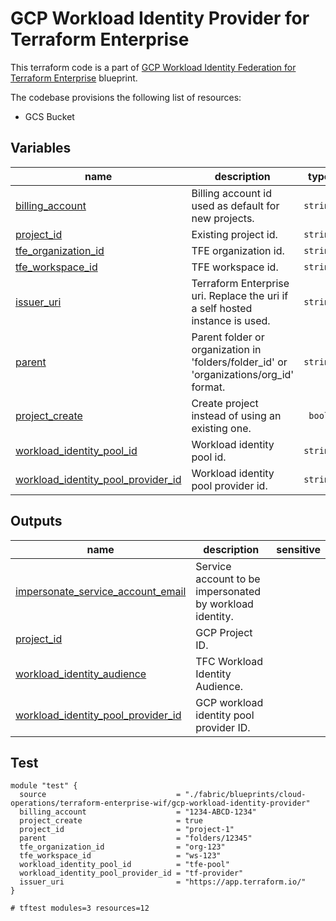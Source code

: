 # GCP Workload Identity Provider for Terraform Enterprise

This terraform code is a part of [GCP Workload Identity Federation for Terraform Enterprise](../) blueprint.

The codebase provisions the following list of resources:

- GCS Bucket
<!-- BEGIN TFDOC -->

## Variables

| name | description | type | required | default |
|---|---|:---:|:---:|:---:|
| [billing_account](variables.tf#L16) | Billing account id used as default for new projects. | <code>string</code> | ✓ |  |
| [project_id](variables.tf#L43) | Existing project id. | <code>string</code> | ✓ |  |
| [tfe_organization_id](variables.tf#L48) | TFE organization id. | <code>string</code> | ✓ |  |
| [tfe_workspace_id](variables.tf#L53) | TFE workspace id. | <code>string</code> | ✓ |  |
| [issuer_uri](variables.tf#L21) | Terraform Enterprise uri. Replace the uri if a self hosted instance is used. | <code>string</code> |  | <code>&#34;https:&#47;&#47;app.terraform.io&#47;&#34;</code> |
| [parent](variables.tf#L27) | Parent folder or organization in 'folders/folder_id' or 'organizations/org_id' format. | <code>string</code> |  | <code>null</code> |
| [project_create](variables.tf#L37) | Create project instead of using an existing one. | <code>bool</code> |  | <code>true</code> |
| [workload_identity_pool_id](variables.tf#L58) | Workload identity pool id. | <code>string</code> |  | <code>&#34;tfe-pool&#34;</code> |
| [workload_identity_pool_provider_id](variables.tf#L64) | Workload identity pool provider id. | <code>string</code> |  | <code>&#34;tfe-provider&#34;</code> |

## Outputs

| name | description | sensitive |
|---|---|:---:|
| [impersonate_service_account_email](outputs.tf#L16) | Service account to be impersonated by workload identity. |  |
| [project_id](outputs.tf#L21) | GCP Project ID. |  |
| [workload_identity_audience](outputs.tf#L26) | TFC Workload Identity Audience. |  |
| [workload_identity_pool_provider_id](outputs.tf#L31) | GCP workload identity pool provider ID. |  |

<!-- END TFDOC -->

## Test

```hcl
module "test" {
  source                             = "./fabric/blueprints/cloud-operations/terraform-enterprise-wif/gcp-workload-identity-provider"
  billing_account                    = "1234-ABCD-1234"
  project_create                     = true
  project_id                         = "project-1"
  parent                             = "folders/12345"
  tfe_organization_id                = "org-123"
  tfe_workspace_id                   = "ws-123"
  workload_identity_pool_id          = "tfe-pool"
  workload_identity_pool_provider_id = "tf-provider"
  issuer_uri                         = "https://app.terraform.io/"
}

# tftest modules=3 resources=12
```
